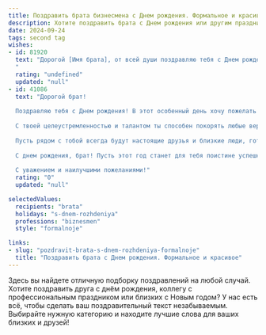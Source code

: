 ```yaml
---
title: Поздравить брата бизнесмена c Днем рождения. Формальное и красивое
description: Хотите поздравить брата c Днем рождения или другим праздником? Наш ИИ создаст незабываемое поздравление, а вы обязательно выделитесь среди других.  
date: 2024-09-24
tags: second tag
wishes:
- id: 81920
  text: "Дорогой [Имя брата], от всей души поздравляю тебя с Днем рождения! Желаю тебе успехов в твоем бизнесе, новых горизонтов и процветания. Пусть каждый день будет наполнен вдохновением и новыми достижениями. Счастья, здоровья и благополучия тебе!
  "
  rating: "undefined"
  updated: "null"
- id: 41086
  text: "Дорогой брат!
  
  Поздравляю тебя с Днем рождения! В этот особенный день хочу пожелать тебе не только успехов в бизнесе, но и гармонии в жизни. Пусть каждый твой шаг ведет к новым свершениям и достижениям, а трудности служат лишь стимулом для роста и развития.
  
  С твоей целеустремленностью и талантом ты способен покорять любые вершины. Желаю тебе уверенности в своих силах, мудрости в принятии решений и, конечно, здоровья, которое является основой всех успехов.
  
  Пусть рядом с тобой всегда будут настоящие друзья и близкие люди, готовые поддержать и разделить с тобой радости жизни.
  
  С днем рождения, брат! Пусть этот год станет для тебя поистине успешным и наполненным яркими моментами.
  
  С уважением и наилучшими пожеланиями!"
  rating: "0"
  updated: "null"

selectedValues:
  recipients: "brata"
  holidays: "s-dnem-rozhdeniya"
  professions: "biznesmen"
  style: "formalnoje"

links:
- slug: "pozdravit-brata-s-dnem-rozhdeniya-formalnoje"
  title: "Поздравить брата c Днем рождения. Формальное и красивое"
---
```


Здесь вы найдете отличную подборку поздравлений на любой случай. 
Хотите поздравить друга с днём рождения, коллегу с профессиональным праздником или близких с Новым годом? У нас есть всё, чтобы сделать ваш поздравительный текст незабываемым. Выбирайте нужную категорию и находите лучшие слова для ваших близких и друзей!
